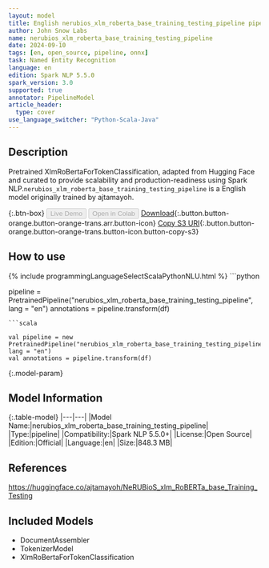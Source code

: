 ```yaml
---
layout: model
title: English nerubios_xlm_roberta_base_training_testing_pipeline pipeline XlmRoBertaForTokenClassification from ajtamayoh
author: John Snow Labs
name: nerubios_xlm_roberta_base_training_testing_pipeline
date: 2024-09-10
tags: [en, open_source, pipeline, onnx]
task: Named Entity Recognition
language: en
edition: Spark NLP 5.5.0
spark_version: 3.0
supported: true
annotator: PipelineModel
article_header:
  type: cover
use_language_switcher: "Python-Scala-Java"
---
```


## Description

Pretrained XlmRoBertaForTokenClassification, adapted from Hugging Face and curated to provide scalability and production-readiness using Spark NLP.`nerubios_xlm_roberta_base_training_testing_pipeline` is a English model originally trained by ajtamayoh.

{:.btn-box}
<button class="button button-orange" disabled>Live Demo</button>
<button class="button button-orange" disabled>Open in Colab</button>
[Download](https://s3.amazonaws.com/auxdata.johnsnowlabs.com/public/models/nerubios_xlm_roberta_base_training_testing_pipeline_en_5.5.0_3.0_1725974686433.zip){:.button.button-orange.button-orange-trans.arr.button-icon}
[Copy S3 URI](s3://auxdata.johnsnowlabs.com/public/models/nerubios_xlm_roberta_base_training_testing_pipeline_en_5.5.0_3.0_1725974686433.zip){:.button.button-orange.button-orange-trans.button-icon.button-copy-s3}

## How to use



<div class="tabs-box" markdown="1">
{% include programmingLanguageSelectScalaPythonNLU.html %}
```python

pipeline = PretrainedPipeline("nerubios_xlm_roberta_base_training_testing_pipeline", lang = "en")
annotations =  pipeline.transform(df)   

```
```scala

val pipeline = new PretrainedPipeline("nerubios_xlm_roberta_base_training_testing_pipeline", lang = "en")
val annotations = pipeline.transform(df)

```
</div>

{:.model-param}
## Model Information

{:.table-model}
|---|---|
|Model Name:|nerubios_xlm_roberta_base_training_testing_pipeline|
|Type:|pipeline|
|Compatibility:|Spark NLP 5.5.0+|
|License:|Open Source|
|Edition:|Official|
|Language:|en|
|Size:|848.3 MB|

## References

https://huggingface.co/ajtamayoh/NeRUBioS_xlm_RoBERTa_base_Training_Testing

## Included Models

- DocumentAssembler
- TokenizerModel
- XlmRoBertaForTokenClassification